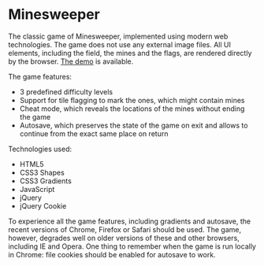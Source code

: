 # Minesweeper

The classic game of Minesweeper, implemented using modern web technologies. The game does not use any external image files. All UI elements, including the field, the mines and the flags, are rendered directly by the browser. [The demo](https://continuum.lv/projects/minesweeper/) is available.

The game features:

* 3 predefined difficulty levels
* Support for tile flagging to mark the ones, which might contain mines
* Cheat mode, which reveals the locations of the mines without ending the game
* Autosave, which preserves the state of the game on exit and allows to continue from the exact same place on return

Technologies used:

* HTML5
* CSS3 Shapes
* CSS3 Gradients
* JavaScript
* jQuery
* jQuery Cookie

To experience all the game features, including gradients and autosave, the recent versions of Chrome, Firefox or Safari should be used. The game, however, degrades well on older versions of these and other browsers, including IE and Opera. One thing to remember when the game is run locally in Chrome: file cookies should be enabled for autosave to work.
